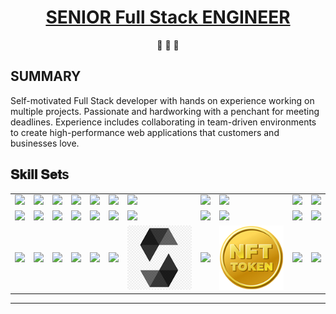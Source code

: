 
<p align="center">
  <h1 align="center"><a href="https://github.com/achiever0123">SENIOR Full Stack ENGINEER</a></h1>

</p>
<p align="center">
 💎 💎 💎 
</p>


<h2>SUMMARY</h2>
<p>Self-motivated Full Stack developer with hands on experience working on multiple projects. Passionate and hardworking with a penchant for meeting deadlines. Experience includes collaborating in team-driven environments to create high-performance web applications that customers and businesses love.</p>

<h2 font-weight="bold">𝐒𝐤𝐢𝐥𝐥 𝐒𝐞𝐭s</h2>
<table>
  <tr>
    <td><img src="https://cdn.iconscout.com/icon/free/png-512/free-react-3-1175109.png" width="200"></td>
    <td><img src="https://cdn.iconscout.com/icon/free/png-512/free-android-245-1175273.png" width="200"></td>
    <td><img src="https://cdn.iconscout.com/icon/free/png-512/free-apple-309-225386.png" width="200"></td>
    <td><img src="https://cdn.iconscout.com/icon/free/png-512/free-java-60-1174953.png" width="200"></td>    
    <td><img src="https://cdn.iconscout.com/icon/free/png-512/free-swift-21-1175088.png" width="200"></td>
    <td><img src="https://cdn.iconscout.com/icon/freepng-512/free-xcode-3521822-2945239.png" width="200"></td>
    <td><img src="https://cdn.iconscout.com/icon/free/png-128/angular-3-226070.png" width="200"></td>
    <td><img src="https://cdn.iconscout.com/icon/free/png-128/vue-282497.png" width="200"></td>
    <td><img src="https://cdn.iconscout.com/icon/free/png-128/react-1175109.png" width="200"></td>
    <td><img src="https://cdn.iconscout.com/icon/free/png-128/yii-2-1175059.png" width="200"></td>  
    <td><img src="https://cdn.iconscout.com/icon/free/png-128/typescript-1-1175078.png" width="200"></td>  
  </tr>
  <tr>
    <td><img src="https://cdn.iconscout.com/icon/free/png-128/nodejs-2-226035.png" width="200"></td>
    <td><img src="https://cdn.iconscout.com/icon/free/png-128/free-vaadin-444330.png" width="200"></td>
    <td><img src="https://cdn.iconscout.com/icon/free/png-512/free-graphql-3521468-2944912.png" width="200"></td>
    <td><img src="https://cdn.iconscout.com/icon/free/png-128/javascript-1-225993.png" width="200"></td>
    <td><img src="https://cdn.iconscout.com/icon/free/png-128/php-99-1175127.png" width="200"></td>
    <td><img src="https://cdn.iconscout.com/icon/free/png-128/laravel-2-1175146.png" width="200"></td>
    <td><img src="https://cdn.iconscout.com/icon/free/png-128/java-60-1174953.png" width="200"></td>
    <td><img src="https://cdn.iconscout.com/icon/free/png-512/free-drupal-20-1175225.png" width="200"></td>
    <td><img src="https://cdn.iconscout.com/icon/free/png-512/free-c-9305877-7694076.png" width="100"></td>
    <td><img src="https://cdn.iconscout.com/icon/free/png-128/python-20-1175115.png" width="200"></td> 
    <td><img src="https://cdn.iconscout.com/icon/free/png-128/sass-13-1175092.png" width="200"></td>
  </tr>
  <tr>    
    <td><img src="https://cdn.iconscout.com/icon/free/png-64/rubymine-1175004.png" width="100"></td>
    <td><img src="https://cdn.iconscout.com/icon/free/png-128/docker-13-1175230.png" width="200"></td>
    <td><img src="https://cdn.iconscout.com/icon/free/png-128/mongodb-4-1175139.png" width="200"></td>
    <td><img src="https://cdn.iconscout.com/icon/free/png-128/mysql-4-226026.png" width="200"></td>   
    <td><img src="https://cdn.iconscout.com/icon/free/png-128/swift-13-722653.png" width="200"></td>
    <td><img src="https://cdn.iconscout.com/icon/free/png-64/electron-67-1175035.png" width="100"></td>
    <td><img src="https://github.com/kroim/profile/blob/master/icons/icon_solidity.png?raw=true" width="200"></td>
    <td><img src="https://cdn.iconscout.com/icon/free/png-64/wordpress-2752021-2284838.png" width="100"></td>
    <td><img src="https://github.com/kroim/profile/blob/master/icons/icon_nft.png?raw=true" width="200"></td>
    <td><img src="https://cdn.iconscout.com/icon/free/png-64/go-76-1175027.png" width="100"></td>
    <td><img src="https://cdn.iconscout.com/icon/free/png-128/ionic-3628265-3031958.png" width="200"></td>
  </tr>
</table>


-----
